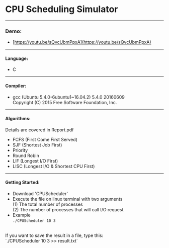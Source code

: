 # CPU Scheduling Simulator

----
### Demo:
- [https://youtu.be/sQvcUbmPpxA](https://youtu.be/sQvcUbmPpxA)

----
#### Language: 
- C

----
#### Compiler:
- gcc (Ubuntu 5.4.0-6ubuntu1~16.04.2) 5.4.0 20160609<br>
Copyright (C) 2015 Free Software Foundation, Inc.

----
#### Algorithms:
Details are covered in Report.pdf
- FCFS (First Come First Served)
- SJF (Shortest Job First)
- Priority
- Round Robin
- LIF (Longest I/O First)
- LISC (Longest I/O & Shortest CPU First)

---
#### Getting Started:
- Download 'CPUScheduler'
- Execute the file on linux terminal with two arguments<br>
(1) The total number of processes<br>
(2) The number of processes that will call I/O request<br>
- Example<br>
`./CPUScheduler 10 3`
<br>
If you want to save the result in a file, type this:
<br>
`./CPUScheduler 10 3 >> result.txt`
